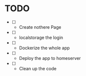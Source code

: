 # TODO

- [ ] - Create nothere Page
- [ ] - localstorage the login
- [ ] - Dockerize the whole app
- [ ] - Deploy the app to homeserver
- [ ] - Clean up the code
